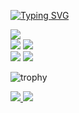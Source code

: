 [![Typing SVG](https://readme-typing-svg.demolab.com?font=Fira+Code&pause=1000&color=D6E856D1&background=FF31D100&random=false&width=435&lines=Seja+Bem+vindo.;Analista+de+Qualidade+a+4+anos;No%C3%A7%C3%A3o+geral+de+tarefas+e+processos;Focado+em+resultados;Testes+funcionais+e+n%C3%A3o+funcionais)](https://git.io/typing-svg)
<div>
  <img src="http://github-profile-summary-cards.vercel.app/api/cards/profile-details?username=dougj19&theme=vue"/>
</div>

<div>
  <img src="http://github-profile-summary-cards.vercel.app/api/cards/repos-per-language?username=dougj19&theme=vue"/>
     
  <img src="http://github-profile-summary-cards.vercel.app/api/cards/most-commit-language?username=dougj19&theme=vue"/>
</div>

<div >
  <img src="http://github-profile-summary-cards.vercel.app/api/cards/stats?username=dougj19&theme=vue"/>
     
  <img src="http://github-profile-summary-cards.vercel.app/api/cards/productive-time?username=dougj19&theme=vue&utcOffset=8"/>
</div>

![trophy](https://github-profile-trophy.vercel.app/?username=dougj19&theme=onestar&column=6&margin-w=6&margin-h=6&no-bg=true&no-frame=true)
<div>
  <a href="">
    <img src="https://img.shields.io/badge/website-00b598?style=for-the-badge&logo=About.me&logoColor=white" />
  </a>
  <a href="https://www.linkedin.com/in/douglas-santos-5b94b6235">
    <img src="https://img.shields.io/badge/LinkedIn-00b598?style=for-the-badge&logo=linkedin&logoColor=white" />
  </a>
</div>


<!--
**dougj19/dougj19** is a ✨ _special_ ✨ repository because its `README.md` (this file) appears on your GitHub profile.

Here are some ideas to get you started:

- 🔭 I’m currently working on ...
- 🌱 I’m currently learning ...
- 👯 I’m looking to collaborate on ...
- 🤔 I’m looking for help with ...
- 💬 Ask me about ...
- 📫 How to reach me: ...
- 😄 Pronouns: ...
- ⚡ Fun fact: ...
-->
